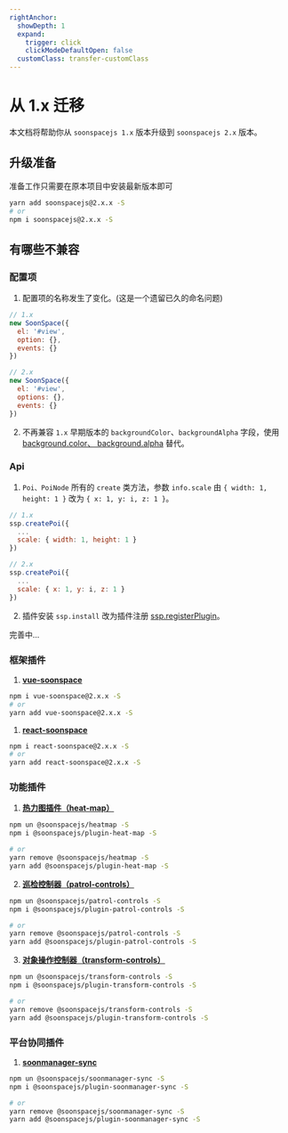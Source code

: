 ```yaml
---
rightAnchor: 
  showDepth: 1
  expand:
    trigger: click
    clickModeDefaultOpen: false
  customClass: transfer-customClass
---
```


# 从 1.x 迁移

本文档将帮助你从 `soonspacejs 1.x` 版本升级到 `soonspacejs 2.x` 版本。

## 升级准备
准备工作只需要在原本项目中安装最新版本即可
```bash
yarn add soonspacejs@2.x.x -S
# or
npm i soonspacejs@2.x.x -S
```

## 有哪些不兼容

### 配置项
1. 配置项的名称发生了变化。(这是一个遗留已久的命名问题)
```js {4,11}
// 1.x
new SoonSpace({
  el: '#view',
  option: {},
  events: {}
})

// 2.x
new SoonSpace({
  el: '#view',
  options: {},
  events: {}
})
```
2. 不再兼容 `1.x` 早期版本的 `backgroundColor`、`backgroundAlpha` 字段，使用 [background.color、 background.alpha](./config.html#background) 替代。

### Api
1. `Poi、PoiNode` 所有的 `create` 类方法，参数 `info.scale` 由 `{ width: 1, height: 1 }` 改为 `{ x: 1, y: i, z: 1 }`。
```js {4,10}
// 1.x
ssp.createPoi({
  ...
  scale: { width: 1, height: 1 }
})

// 2.x
ssp.createPoi({
  ...
  scale: { x: 1, y: i, z: 1 }
})
```
2. 插件安装 `ssp.install` 改为插件注册 [ssp.registerPlugin](../api/pligin.html#registerplugin)。

完善中...

### 框架插件

1. [**vue-soonspace**](../plugin/vue-soonspace.html)

```bash
npm i vue-soonspace@2.x.x -S
# or
yarn add vue-soonspace@2.x.x -S
```

1. [**react-soonspace**](../plugin/react-soonspace.html)

```bash
npm i react-soonspace@2.x.x -S
# or
yarn add react-soonspace@2.x.x -S
```

### 功能插件

1. [**热力图插件（heat-map）**](../plugin/heat-map.html)

```bash
npm un @soonspacejs/heatmap -S
npm i @soonspacejs/plugin-heat-map -S

# or
yarn remove @soonspacejs/heatmap -S
yarn add @soonspacejs/plugin-heat-map -S
```

2. [**巡检控制器（patrol-controls）**](../plugin/patrol-controls.html)

```bash
npm un @soonspacejs/patrol-controls -S
npm i @soonspacejs/plugin-patrol-controls -S

# or
yarn remove @soonspacejs/patrol-controls -S
yarn add @soonspacejs/plugin-patrol-controls -S
```

3. [**对象操作控制器（transform-controls）**](../plugin/transform-controls.html)

```bash
npm un @soonspacejs/transform-controls -S
npm i @soonspacejs/plugin-transform-controls -S

# or
yarn remove @soonspacejs/transform-controls -S
yarn add @soonspacejs/plugin-transform-controls -S
```

### 平台协同插件

1. [**soonmanager-sync**](../plugin/soonmanager-sync.html)

```bash
npm un @soonspacejs/soonmanager-sync -S
npm i @soonspacejs/plugin-soonmanager-sync -S

# or
yarn remove @soonspacejs/soonmanager-sync -S
yarn add @soonspacejs/plugin-soonmanager-sync -S
```
